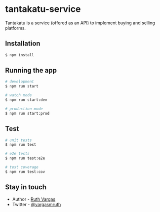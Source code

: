 # tantakatu-service

Tantakatu is a service (offered as an API) to implement buying and selling platforms.

## Installation

```bash
$ npm install
```

## Running the app

```bash
# development
$ npm run start

# watch mode
$ npm run start:dev

# production mode
$ npm run start:prod
```

## Test

```bash
# unit tests
$ npm run test

# e2e tests
$ npm run test:e2e

# test coverage
$ npm run test:cov
```

## Stay in touch

- Author - [Ruth Vargas](https://github.com/vargasmruth/)
- Twitter - [@vargasmruth](https://twitter.com/vargasmruth)

